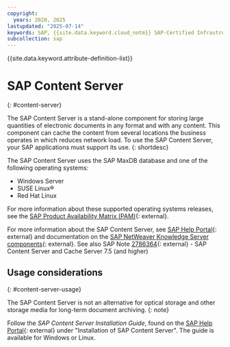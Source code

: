 ```yaml
---
copyright:
  years: 2020, 2025
lastupdated: "2025-07-14"
keywords: SAP, {{site.data.keyword.cloud_notm}} SAP-Certified Infrastructure, {{site.data.keyword.ibm_cloud_sap}}, SAP Workloads
subcollection: sap
---
```


{{site.data.keyword.attribute-definition-list}}


# SAP Content Server
{: #content-server}

The SAP Content Server is a stand-alone component for storing large quantities of electronic documents in any format and with any content. This component can cache the content from several locations the business operates in which reduces network load. To use the SAP Content Server, your SAP applications must support its use.
{: shortdesc}

The SAP Content Server uses the SAP MaxDB database and one of the following operating systems:
* Windows Server
* SUSE Linux&reg;
* Red Hat Linux

For more information about these supported operating systems releases, see the [SAP Product Availability Matrix (PAM)](https://userapps.support.sap.com/sap/support/pam){: external}.

For more information about the SAP Content Server, see [SAP Help Portal](https://help.sap.com/docs/SUPPORT_CONTENT/maxdb/3362174184.html){: external} and documentation on the [SAP NetWeaver Knowledge Server components](https://help.sap.com/docs/ABAP_PLATFORM_NEW/3ad3ba0715c5422eae08578d4c40328d/4cff90895b605dc6e10000000a42189c.html){: external}.
See also SAP Note [2786364](https://me.sap.com/notes/2786364){: external} - SAP Content Server and Cache Server 7.5 (and higher)



## Usage considerations
{: #content-server-usage}

The SAP Content Server is not an alternative for optical storage and other storage media for long-term document archiving.
{: note}

Follow the _SAP Content Server Installation Guide_, found on the [SAP Help Portal](https://help.sap.com/docs/SOFTWARE_PROVISIONING_MANAGER/30839dda13b2485889466316ce5b39e9/7f7a1aab8a6c41188d560f69eada995c.html?){: external} under "Installation of SAP Content Server". The guide is available for Windows or Linux.
